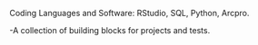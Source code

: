 Coding Languages and Software: RStudio, SQL, Python, Arcpro.

  -A collection of building blocks for projects and tests.

